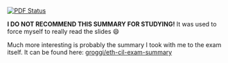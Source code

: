 [![PDF Status](https://www.sharelatex.com/github/repos/groggi/eth-cil-summary/builds/latest/badge.svg)](https://www.sharelatex.com/github/repos/groggi/eth-cil-summary/builds/latest/output.pdf)

**I DO NOT RECOMMEND THIS SUMMARY FOR STUDYING!** It was used to force myself to really read the slides :smile:

Much more interesting is probably the summary I took with me to the exam itself. It can be found here: [groggi/eth-cil-exam-summary](//github.com/groggi/eth-cil-exam-summary)
